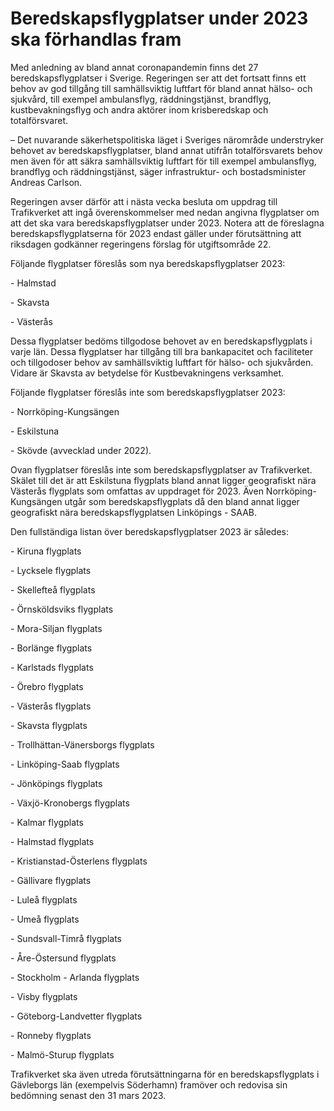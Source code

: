 # Beredskapsflygplatser under 2023 ska förhandlas fram

Med anledning av bland annat coronapandemin finns det 27 beredskapsflygplatser i Sverige. Regeringen ser att det fortsatt finns ett behov av god tillgång till samhällsviktig luftfart för bland annat hälso\- och sjukvård, till exempel ambulansflyg, räddningstjänst, brandflyg, kustbevakningsflyg och andra aktörer inom krisberedskap och totalförsvaret.

– Det nuvarande säkerhetspolitiska läget i Sveriges närområde understryker behovet av beredskapsflygplatser, bland annat utifrån totalförsvarets behov men även för att säkra samhällsviktig luftfart för till exempel ambulansflyg, brandflyg och räddningstjänst, säger infrastruktur\- och bostadsminister Andreas Carlson.

Regeringen avser därför att i nästa vecka besluta om uppdrag till Trafikverket att ingå överenskommelser med nedan angivna flygplatser om att det ska vara beredskapsflygplatser under 2023\. Notera att de föreslagna beredskapsflygplatserna för 2023 endast gäller under förutsättning att riksdagen godkänner regeringens förslag för utgiftsområde 22\.

Följande flygplatser föreslås som nya beredskapsflygplatser 2023:

\- Halmstad

\- Skavsta

\- Västerås

Dessa flygplatser bedöms tillgodose behovet av en beredskapsflygplats i varje län. Dessa flygplatser har tillgång till bra bankapacitet och faciliteter och tillgodoser behov av samhällsviktig luftfart för hälso\- och sjukvården. Vidare är Skavsta av betydelse för Kustbevakningens verksamhet.

Följande flygplatser föreslås inte som beredskapsflygplatser 2023:

\- Norrköping\-Kungsängen

\- Eskilstuna

\- Skövde (avvecklad under 2022\).

Ovan flygplatser föreslås inte som beredskapsflygplatser av Trafikverket. Skälet till det är att Eskilstuna flygplats bland annat ligger geografiskt nära Västerås flygplats som omfattas av uppdraget för 2023\. Även Norrköping\- Kungsängen utgår som beredskapsflygplats då den bland annat ligger geografiskt nära beredskapsflygplatsen Linköpings \- SAAB.

Den fullständiga listan över beredskapsflygplatser 2023 är således:

\- Kiruna flygplats

\- Lycksele flygplats

\- Skellefteå flygplats

\- Örnsköldsviks flygplats

\- Mora\-Siljan flygplats

\- Borlänge flygplats

\- Karlstads flygplats

\- Örebro flygplats

\- Västerås flygplats

\- Skavsta flygplats

\- Trollhättan\-Vänersborgs flygplats

\- Linköping\-Saab flygplats

\- Jönköpings flygplats

\- Växjö\-Kronobergs flygplats

\- Kalmar flygplats

\- Halmstad flygplats

\- Kristianstad\-Österlens flygplats

\- Gällivare flygplats

\- Luleå flygplats

\- Umeå flygplats

\- Sundsvall\-Timrå flygplats

\- Åre\-Östersund flygplats

\- Stockholm \- Arlanda flygplats

\- Visby flygplats

\- Göteborg\-Landvetter flygplats

\- Ronneby flygplats

\- Malmö\-Sturup flygplats

Trafikverket ska även utreda förutsättningarna för en beredskapsflygplats i Gävleborgs län (exempelvis Söderhamn) framöver och redovisa sin bedömning senast den 31 mars 2023\.
